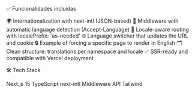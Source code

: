 ✅ Funcionalidades incluidas

🌍 Internationalization with next-intl (JSON-based)
🧠 Middleware with automatic language detection (Accept-Language)
🚀 Locale-aware routing with localePrefix: 'as-needed'
🌐 Language switcher that updates the URL and cookie
🔒 Example of forcing a specific page to render in English
🗂 Clean structure: translations per namespace and locale
✅ SSR-ready and compatible with Vercel deployment

🛠️ Tech Stack

Next.js 15
TypeScript
next-intl
Middleware API
Tailwind
